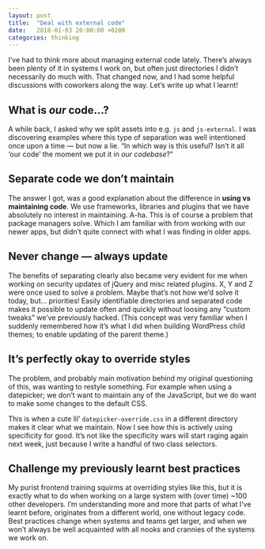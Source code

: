 ```yaml
---
layout: post
title:  "Deal with external code"
date:   2018-01-03 20:00:00 +0200
categories: thinking
---
```


I’ve had to think more about managing external code lately. There’s always been plenty of it in systems I work on, but often just directories I didn’t necessarily do much with. That changed now, and I had some helpful discussions with coworkers along the way. Let’s write up what I learnt!

## What is *our* code…?
A while back, I asked why we split assets into e.g. `js` and `js-external`. I was discovering examples where this type of separation was well intentioned once upon a time — but now a lie. “In&nbsp;which way is this useful? Isn’t it all ‘our code’ the moment we put it in *our codebase*?”

## Separate code we don’t maintain
The answer I got, was a good explanation about the difference in **using vs maintaining code**. We&nbsp;use frameworks, libraries and plugins that we have absolutely no interest in maintaining. A-ha.&nbsp;This is of course a problem that package managers solve. Which I am familiar with from working with our newer apps, but didn’t quite connect with what I was finding in older apps.

## Never change — always update
The benefits of separating clearly also became very evident for me when working on security updates of jQuery and misc related plugins. X, Y and Z were once used to solve a problem. Maybe that’s not how we’d solve it today, but… priorities! Easily identifiable directories and separated code makes it possible to update often and quickly without loosing any “custom tweaks” we’ve previously hacked. (This concept was very familiar when I suddenly remembered how it’s what I did when building WordPress child themes; to enable updating of the parent theme.)

## It’s perfectly okay to override styles
The problem, and probably main motivation behind my original questioning of this, was wanting to restyle something. For example when using a datepicker; we don’t want to maintain any of the JavaScript, but we do want to make some changes to the default CSS.

This is when a cute lil’ `datepicker-override.css` in a different directory makes it clear what we maintain. Now I see how this is actively using specificity for good. It’s not like the specificity wars will start raging again next week, just because I write a handful of two class selectors.

## Challenge my previously learnt best practices
My purist frontend training squirms at overriding styles like this, but it is exactly what to do when working on a large system with (over time) ~100 other developers. I’m understanding more and more that parts of what I’ve learnt before, originates from a different world, one without legacy code. Best practices change when systems and teams get larger, and when we won’t always be well acquainted with all nooks and crannies of the systems we work on.
